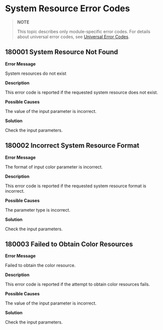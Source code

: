 # System Resource Error Codes

> **NOTE**
>
> This topic describes only module-specific error codes. For details about universal error codes, see [Universal Error Codes](../errorcode-universal.md).

## 180001 System Resource Not Found

**Error Message**

System resources do not exist

**Description**

This error code is reported if the requested system resource does not exist.

**Possible Causes**

The value of the input parameter is incorrect.

**Solution**

Check the input parameters.

## 180002 Incorrect System Resource Format

**Error Message**

The format of input color parameter is incorrect.

**Description**

This error code is reported if the requested system resource format is incorrect.

**Possible Causes**

The parameter type is incorrect.

**Solution**

Check the input parameters.

## 180003 Failed to Obtain Color Resources

**Error Message**

Failed to obtain the color resource.

**Description**

This error code is reported if the attempt to obtain color resources fails.

**Possible Causes**

The value of the input parameter is incorrect.

**Solution**

Check the input parameters.
